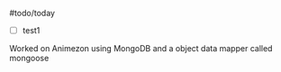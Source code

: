 #todo/today 
- [ ] test1

Worked on Animezon
	using MongoDB and a object data mapper called mongoose 
